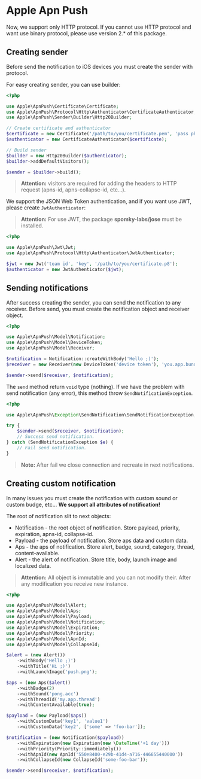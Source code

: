 Apple Apn Push
==============

Now, we support only HTTP protocol. If you cannot use HTTP protocol and want use binary protocol, please
use version 2.* of this package.

Creating sender
---------------

Before send the notification to iOS devices you must create the sender with protocol.

For easy creating sender, you can use builder:

```php
<?php

use Apple\ApnPush\Certificate\Certificate;
use Apple\ApnPush\Protocol\Http\Authenticator\CertificateAuthenticator;
use Apple\ApnPush\Sender\Builder\Http20Builder;

// Create certificate and authenticator
$certificate = new Certificate('/path/to/you/certificate.pem', 'pass phrase');
$authenticator = new CertificateAuthenticator($certificate);

// Build sender
$builder = new Http20Builder($authenticator);
$builder->addDefaultVisitors();

$sender = $builder->build();
```

> **Attention:** visitors are required for adding the headers to HTTP request (apns-id, apns-collapse-id, etc...).

We support the JSON Web Token authentication, and if you want use JWT, please create `JwtAuthenticator`:

> **Attention:** For use JWT, the package **spomky-labs/jose** must be installed.

```php
<?php

use Apple\ApnPush\Jwt\Jwt;
use Apple\ApnPush\Protocol\Http\Authenticator\JwtAuthenticator;

$jwt = new Jwt('team id', 'key', '/path/to/you/certificate.p8');
$authenticator = new JwtAuthenticator($jwt);

```

Sending notifications
---------------------

After success creating the sender, you can send the notification to any receiver.
Before send, you must create the notification object and receiver object.

```php
<?php

use Apple\ApnPush\Model\Notification;
use Apple\ApnPush\Model\DeviceToken;
use Apple\ApnPush\Model\Receiver;

$notification = Notification::createWithBody('Hello ;)');
$receiver = new Receiver(new DeviceToken('device token'), 'you.app.bundle_id');

$sender->send($receiver, $notification);
```

The `send` method return `void` type (nothing). If we have the problem with send notification (any error), this method
throw `SendNotificationException`.

```php
<?php

use Apple\ApnPush\Exception\SendNotification\SendNotificationException;

try {
    $sender->send($receiver, $notification);
    // Success send notification.
} catch (SendNotificationException $e) {
    // Fail send notification.    
}
```

> **Note:** After fail we close connection and recreate in next notifications.

Creating custom notification
----------------------------

In many issues you must create the notification with custom sound or custom budge, etc...
**We support all attributes of notification!**

The root of notification slit to next objects:

* Notification - the root object of notification. Store payload, priority, expiration, apns-id, collapse-id.
* Payload - the payload of notification. Store aps data and custom data.
* Aps - the aps of notification. Store alert, badge, sound, category, thread, content-available.
* Alert - the alert of notification. Store title, body, launch image and localized data.

> **Attention:** All object is immutable and you can not modify their. After any modification you receive new instance.

```php
<?php

use Apple\ApnPush\Model\Alert;
use Apple\ApnPush\Model\Aps;
use Apple\ApnPush\Model\Payload;
use Apple\ApnPush\Model\Notification;
use Apple\ApnPush\Model\Expiration;
use Apple\ApnPush\Model\Priority;
use Apple\ApnPush\Model\ApnId;
use Apple\ApnPush\Model\CollapseId;

$alert = (new Alert())
    ->withBody('Hello ;)')
    ->withTitle('Hi ;)')
    ->withLaunchImage('push.png');

$aps = (new Aps($alert))
    ->withBadge(2)
    ->withSound('pong.acc')
    ->withThreadId('my.app.thread')
    ->withContentAvailable(true);

$payload = (new Payload($aps))
    ->withCustomData('key1', 'value1')
    ->withCustomData('key2', ['some' => 'foo-bar']);

$notification = (new Notification($payload))
    ->withExpiration(new Expiration(new \DateTime('+1 day')))
    ->withPriority(Priority::immediately())
    ->withApnId(new ApnId('550e8400-e29b-41d4-a716-446655440000'))
    ->withCollapseId(new CollapseId('some-foo-bar'));

$sender->send($receiver, $notification);
```
